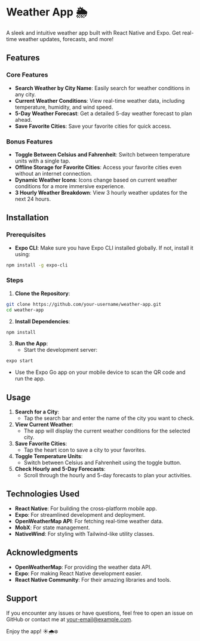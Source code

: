 # Weather App 🌦️

A sleek and intuitive weather app built with React Native and Expo. Get real-time weather updates, forecasts, and more!

## Features

### Core Features
* **Search Weather by City Name**: Easily search for weather conditions in any city.
* **Current Weather Conditions**: View real-time weather data, including temperature, humidity, and wind speed.
* **5-Day Weather Forecast**: Get a detailed 5-day weather forecast to plan ahead.
* **Save Favorite Cities**: Save your favorite cities for quick access.

### Bonus Features
* **Toggle Between Celsius and Fahrenheit**: Switch between temperature units with a single tap.
* **Offline Storage for Favorite Cities**: Access your favorite cities even without an internet connection.
* **Dynamic Weather Icons**: Icons change based on current weather conditions for a more immersive experience.
* **3 Hourly Weather Breakdown**: View 3 hourly weather updates for the next 24 hours.

## Installation

### Prerequisites
* **Expo CLI**: Make sure you have Expo CLI installed globally. If not, install it using:
```bash
npm install -g expo-cli
```

### Steps
1. **Clone the Repository**:
```bash
git clone https://github.com/your-username/weather-app.git
cd weather-app
```

2. **Install Dependencies**:
```bash
npm install
```

3. **Run the App**:
   * Start the development server:
```bash
expo start
```
   * Use the Expo Go app on your mobile device to scan the QR code and run the app.

## Usage
1. **Search for a City**:
   * Tap the search bar and enter the name of the city you want to check.
2. **View Current Weather**:
   * The app will display the current weather conditions for the selected city.
3. **Save Favorite Cities**:
   * Tap the heart icon to save a city to your favorites.
4. **Toggle Temperature Units**:
   * Switch between Celsius and Fahrenheit using the toggle button.
5. **Check Hourly and 5-Day Forecasts**:
   * Scroll through the hourly and 5-day forecasts to plan your activities.

## Technologies Used
* **React Native**: For building the cross-platform mobile app.
* **Expo**: For streamlined development and deployment.
* **OpenWeatherMap API**: For fetching real-time weather data.
* **MobX**: For state management.
* **NativeWind**: For styling with Tailwind-like utility classes.

## Acknowledgments
* **OpenWeatherMap**: For providing the weather data API.
* **Expo**: For making React Native development easier.
* **React Native Community**: For their amazing libraries and tools.

## Support
If you encounter any issues or have questions, feel free to open an issue on GitHub or contact me at your-email@example.com.

Enjoy the app! ☀️🌧️❄️